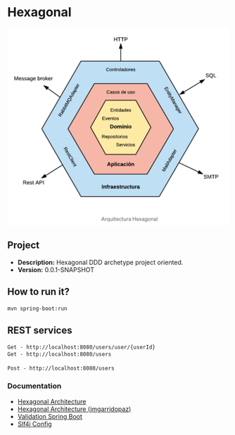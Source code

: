 # Hexagonal

![Drag Racing](local-resources/img/hexagon_schema.png)

## Project
* **Description:** Hexagonal DDD archetype project oriented.
* **Version:** 0.0.1-SNAPSHOT

## How to run it?

```
mvn spring-boot:run
```


## REST services

```
Get - http://localhost:8080/users/user/{userId}
Get - http://localhost:8080/users

Post - http://localhost:8080/users
```

### Documentation
* [Hexagonal Architecture](https://alistair.cockburn.us/hexagonal-architecture/)
* [Hexagonal Architecture (jmgarridopaz)](https://jmgarridopaz.github.io/content/hexagonalarchitecture.html#tc2-6)
* [Validation Spring Boot](https://www.baeldung.com/spring-boot-bean-validation)
* [Slf4j Config](https://mkyong.com/spring-boot/spring-boot-slf4j-logging-example/)
